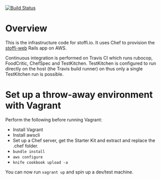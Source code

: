 [![Build Status](https://travis-ci.org/simplare/stoffi-infra.svg?branch=master)](https://travis-ci.org/simplare/stoffi-infra)

Overview
========
This is the infrastructure code for stoffi.io. It uses Chef to provision the [stoffi-web](https://github.com/simplare/stoffi-web) Rails app on AWS.

Continuous integration is performed on Travis CI which runs rubocop, FoodCritic, ChefSpec and TestKitchen. TestKitchen is configured to run directly on the host (the Travis build runner) on thus only a single TestKitchen run is possible.

Set up a throw-away environment with Vagrant
============================================
Perform the following before running Vagrant:

- Install Vagrant
- Install awscli
- Set up a Chef server, get the Starter Kit and extract and replace the .chef folder.
- `bundle install`
- `aws configure`
- `knife cookbook upload -a`

You can now run `vagrant up` and spin up a dev/test machine.